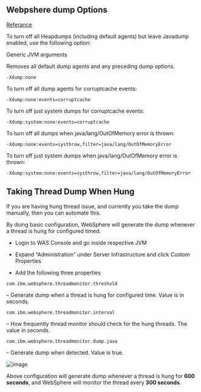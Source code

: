 ## Webpshere dump Options

[Referance](https://www.ibm.com/support/knowledgecenter/en/SSYKE2_8.0.0/com.ibm.java.aix.80.doc/diag/tools/dumpagents_removing.html)

To turn off all Heapdumps (including default agents) but leave Javadump enabled, use the following option:

Generic JVM arguments

Removes all default dump agents and any preceding dump options.
```
-Xdump:none
```
To turn off all dump agents for corruptcache events:
```
-Xdump:none:events=corruptcache
```

To turn off just system dumps for corruptcache events:
```
-Xdump:system:none:events=corruptcache
```

To turn off all dumps when java/lang/OutOfMemory error is thrown:
```
-Xdump:none:events=systhrow,filter=java/lang/OutOfMemoryError
```
To turn off just system dumps when java/lang/OutOfMemory error is thrown:
```
-Xdump:system:none:events=systhrow,filter=java/lang/OutOfMemoryError
```

## Taking Thread Dump When Hung

If you are having hung thread issue, and currently you take the dump manually, then you can automate this.

By doing basic configuration, WebSphere will generate the dump whenever a thread is hung for configured timed.

 - Login to WAS Console and go inside respective JVM
 
 - Expand “Administration” under Server Infrastructure and click Custom    Properties
 
 - Add the following three properties
```
com.ibm.websphere.threadmonitor.threshold
```

– Generate dump when a thread is hung for configured time. Value is in seconds.
```
com.ibm.websphere.threadmonitor.interval
```
– How frequently thread monitor should check for the hung threads. The value in seconds.
```
com.ibm.websphere.threadmonitor.dump.java
```
– Generate dump when detected. Value is true.

![image](https://user-images.githubusercontent.com/3519706/80277520-1de85c00-86f8-11ea-8831-e46622ef849b.png)


Above configuration will generate dump whenever a thread is hung for **600 seconds**, and WebSphere will monitor the thread every **300 seconds**.
